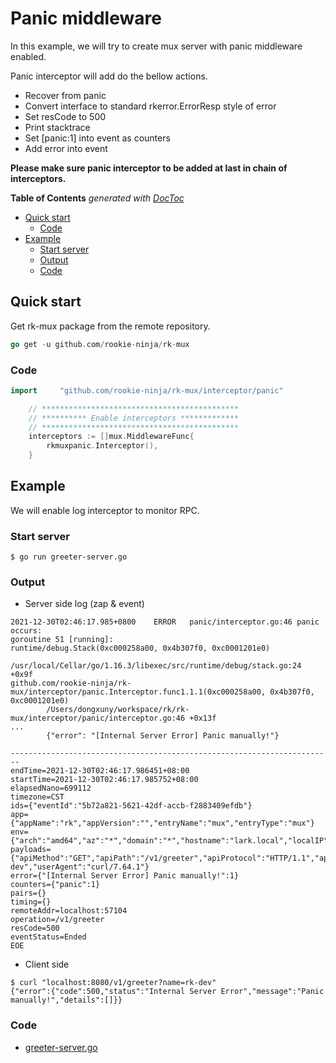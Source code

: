# Panic middleware
In this example, we will try to create mux server with panic middleware enabled.

Panic interceptor will add do the bellow actions.
- Recover from panic
- Convert interface to standard rkerror.ErrorResp style of error
- Set resCode to 500
- Print stacktrace
- Set [panic:1] into event as counters
- Add error into event

**Please make sure panic interceptor to be added at last in chain of interceptors.**

<!-- START doctoc generated TOC please keep comment here to allow auto update -->
<!-- DON'T EDIT THIS SECTION, INSTEAD RE-RUN doctoc TO UPDATE -->
**Table of Contents**  *generated with [DocToc](https://github.com/thlorenz/doctoc)*

- [Quick start](#quick-start)
  - [Code](#code)
- [Example](#example)
  - [Start server](#start-server)
  - [Output](#output)
  - [Code](#code-1)

<!-- END doctoc generated TOC please keep comment here to allow auto update -->

## Quick start
Get rk-mux package from the remote repository.

```go
go get -u github.com/rookie-ninja/rk-mux
```
### Code
```go
import     "github.com/rookie-ninja/rk-mux/interceptor/panic"
```
```go
    // ********************************************
    // ********** Enable interceptors *************
    // ********************************************
	interceptors := []mux.MiddlewareFunc{
        rkmuxpanic.Interceptor(),
    }
```

## Example
We will enable log interceptor to monitor RPC.

### Start server
```shell script
$ go run greeter-server.go
```

### Output
- Server side log (zap & event)
```shell script
2021-12-30T02:46:17.985+0800    ERROR   panic/interceptor.go:46 panic occurs:
goroutine 51 [running]:
runtime/debug.Stack(0xc000258a00, 0x4b307f0, 0xc0001201e0)
        /usr/local/Cellar/go/1.16.3/libexec/src/runtime/debug/stack.go:24 +0x9f
github.com/rookie-ninja/rk-mux/interceptor/panic.Interceptor.func1.1.1(0xc000258a00, 0x4b307f0, 0xc0001201e0)
        /Users/dongxuny/workspace/rk/rk-mux/interceptor/panic/interceptor.go:46 +0x13f
...
        {"error": "[Internal Server Error] Panic manually!"}
```
```shell script
------------------------------------------------------------------------
endTime=2021-12-30T02:46:17.986451+08:00
startTime=2021-12-30T02:46:17.985752+08:00
elapsedNano=699112
timezone=CST
ids={"eventId":"5b72a821-5621-42df-accb-f2883409efdb"}
app={"appName":"rk","appVersion":"","entryName":"mux","entryType":"mux"}
env={"arch":"amd64","az":"*","domain":"*","hostname":"lark.local","localIP":"192.168.101.5","os":"darwin","realm":"*","region":"*"}
payloads={"apiMethod":"GET","apiPath":"/v1/greeter","apiProtocol":"HTTP/1.1","apiQuery":"name=rk-dev","userAgent":"curl/7.64.1"}
error={"[Internal Server Error] Panic manually!":1}
counters={"panic":1}
pairs={}
timing={}
remoteAddr=localhost:57104
operation=/v1/greeter
resCode=500
eventStatus=Ended
EOE
```
- Client side
```shell script
$ curl "localhost:8080/v1/greeter?name=rk-dev"
{"error":{"code":500,"status":"Internal Server Error","message":"Panic manually!","details":[]}}
```

### Code
- [greeter-server.go](greeter-server.go)
